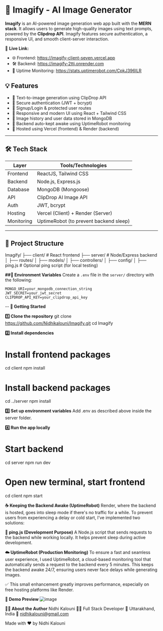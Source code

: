 # 🎨 Imagify - AI Image Generator

**Imagify** is an AI-powered image generation web app built with the **MERN stack**. It allows users to generate high-quality images using text prompts, powered by the **Clipdrop API**. Imagify features secure authentication, a responsive UI, and smooth client-server interaction.

🔗 **Live Link:** 
- 🌐 Frontend: https://imagify-client-seven.vercel.app
- 🛠️ Backend: https://imagify-2ttj.onrender.com
- 📶 Uptime Monitoring: https://stats.uptimerobot.com/CpkJ396ILR
  
## 💡 Features
- 🧠 Text-to-image generation using ClipDrop API
- 🔐 Secure authentication (JWT + bcrypt)
- 👤 Signup/Login & protected user routes
- 🎨 Responsive and modern UI using React + Tailwind CSS
- 💾 Image history and user data stored in MongoDB
- 🛌 Backend auto-kept awake using UptimeRobot monitoring
- 🚀 Hosted using Vercel (frontend) & Render (backend)

---
## 🛠️ Tech Stack
  
| Layer       | Tools/Technologies                       |
|-------------|------------------------------------------|
| Frontend    | ReactJS, Tailwind CSS                    |
| Backend     | Node.js, Express.js                      |
| Database    | MongoDB (Mongoose)                       |
| API         | ClipDrop AI Image API                    |
| Auth        | JWT, bcrypt                              |
| Hosting     | Vercel (Client) + Render (Server)        |
| Monitoring  | UptimeRobot (to prevent backend sleep)   |

---
## 📂 Project Structure
Imagify/
├── client/ # React frontend
├── server/ # Node/Express backend
│ ├── routes/
│ ├── models/
│ ├── controllers/
│ ├── config/
│ ├── ping.js # Optional ping script (for local testing)

**##🔐 Environment Variables**
Create a `.env` file in the `server/` directory with the following:

```env
MONGO_URI=your_mongodb_connection_string
JWT_SECRET=your_jwt_secret
CLIPDROP_API_KEY=your_clipdrop_api_key
````
--
**🚀 Getting Started**

**1️⃣ Clone the repository**
git clone https://github.com/Nidhikalouni/Imagify.git
cd Imagify

**2️⃣ Install dependencies**
# Install frontend packages
cd client
npm install

# Install backend packages
cd ../server
npm install

**3️⃣ Set up environment variables**
Add .env as described above inside the server folder.

**4️⃣ Run the app locally**
# Start backend
cd server
npm run dev

# Open new terminal, start frontend
cd client
npm start

**☕ Keeping the Backend Awake (UptimeRobot)**
Render, where the backend is hosted, goes into sleep mode if there's no traffic for a while. To prevent users from experiencing a delay or cold start, I’ve implemented two solutions:

**🧪 ping.js (Development Purpose)**
A Node.js script that sends requests to the backend while working locally. It helps prevent sleep during active development.

**☁️ UptimeRobot (Production Monitoring)**
To ensure a fast and seamless user experience, I used UptimeRobot, a cloud-based monitoring tool that automatically sends a request to the backend every 5 minutes. This keeps the backend awake 24/7, ensuring users never face delays while generating images.

✅ This small enhancement greatly improves performance, especially on free hosting platforms like Render.

**📸 Demo Preview**
![image](https://github.com/user-attachments/assets/7c4b3d78-bf02-41e5-ac59-5ad1096423c5)

**🙋‍♀️ About the Author**
 Nidhi Kalouni
👩‍💻 Full Stack Developer
📍 Uttarakhand, India
📧 nidhikalouni@gmail.com

Made with ❤️ by Nidhi Kalouni
